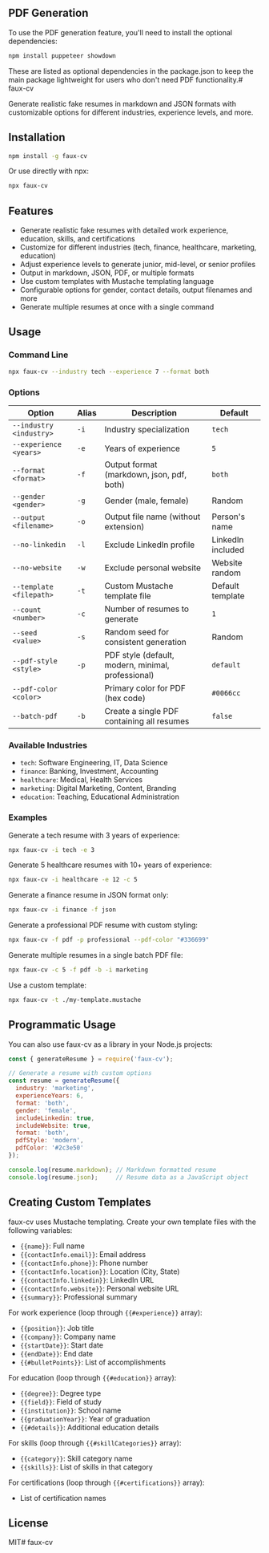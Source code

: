 ## PDF Generation

To use the PDF generation feature, you'll need to install the optional dependencies:

```bash
npm install puppeteer showdown
```

These are listed as optional dependencies in the package.json to keep the main package lightweight for users who don't need PDF functionality.# faux-cv

Generate realistic fake resumes in markdown and JSON formats with customizable options for different industries, experience levels, and more.

## Installation

```bash
npm install -g faux-cv
```

Or use directly with npx:

```bash
npx faux-cv
```

## Features

- Generate realistic fake resumes with detailed work experience, education, skills, and certifications
- Customize for different industries (tech, finance, healthcare, marketing, education)
- Adjust experience levels to generate junior, mid-level, or senior profiles
- Output in markdown, JSON, PDF, or multiple formats
- Use custom templates with Mustache templating language
- Configurable options for gender, contact details, output filenames and more
- Generate multiple resumes at once with a single command

## Usage

### Command Line

```bash
npx faux-cv --industry tech --experience 7 --format both
```

### Options

| Option | Alias | Description | Default |
|--------|-------|-------------|---------|
| `--industry <industry>` | `-i` | Industry specialization | `tech` |
| `--experience <years>` | `-e` | Years of experience | `5` |
| `--format <format>` | `-f` | Output format (markdown, json, pdf, both) | `both` |
| `--gender <gender>` | `-g` | Gender (male, female) | Random |
| `--output <filename>` | `-o` | Output file name (without extension) | Person's name |
| `--no-linkedin` | `-l` | Exclude LinkedIn profile | LinkedIn included |
| `--no-website` | `-w` | Exclude personal website | Website random |
| `--template <filepath>` | `-t` | Custom Mustache template file | Default template |
| `--count <number>` | `-c` | Number of resumes to generate | `1` |
| `--seed <value>` | `-s` | Random seed for consistent generation | Random |
| `--pdf-style <style>` | `-p` | PDF style (default, modern, minimal, professional) | `default` |
| `--pdf-color <color>` | | Primary color for PDF (hex code) | `#0066cc` |
| `--batch-pdf` | `-b` | Create a single PDF containing all resumes | `false` |

### Available Industries

- `tech`: Software Engineering, IT, Data Science
- `finance`: Banking, Investment, Accounting
- `healthcare`: Medical, Health Services
- `marketing`: Digital Marketing, Content, Branding
- `education`: Teaching, Educational Administration

### Examples

Generate a tech resume with 3 years of experience:
```bash
npx faux-cv -i tech -e 3
```

Generate 5 healthcare resumes with 10+ years of experience:
```bash
npx faux-cv -i healthcare -e 12 -c 5
```

Generate a finance resume in JSON format only:
```bash
npx faux-cv -i finance -f json
```

Generate a professional PDF resume with custom styling:
```bash
npx faux-cv -f pdf -p professional --pdf-color "#336699"
```

Generate multiple resumes in a single batch PDF file:
```bash
npx faux-cv -c 5 -f pdf -b -i marketing
```

Use a custom template:
```bash
npx faux-cv -t ./my-template.mustache
```

## Programmatic Usage

You can also use faux-cv as a library in your Node.js projects:

```javascript
const { generateResume } = require('faux-cv');

// Generate a resume with custom options
const resume = generateResume({
  industry: 'marketing',
  experienceYears: 6,
  format: 'both',
  gender: 'female',
  includeLinkedin: true,
  includeWebsite: true,
  format: 'both',
  pdfStyle: 'modern',
  pdfColor: '#2c3e50'
});

console.log(resume.markdown); // Markdown formatted resume
console.log(resume.json);     // Resume data as a JavaScript object
```

## Creating Custom Templates

faux-cv uses Mustache templating. Create your own template files with the following variables:

- `{{name}}`: Full name
- `{{contactInfo.email}}`: Email address
- `{{contactInfo.phone}}`: Phone number
- `{{contactInfo.location}}`: Location (City, State)
- `{{contactInfo.linkedin}}`: LinkedIn URL
- `{{contactInfo.website}}`: Personal website URL
- `{{summary}}`: Professional summary

For work experience (loop through `{{#experience}}` array):
- `{{position}}`: Job title
- `{{company}}`: Company name
- `{{startDate}}`: Start date
- `{{endDate}}`: End date
- `{{#bulletPoints}}`: List of accomplishments

For education (loop through `{{#education}}` array):
- `{{degree}}`: Degree type
- `{{field}}`: Field of study
- `{{institution}}`: School name
- `{{graduationYear}}`: Year of graduation
- `{{#details}}`: Additional education details

For skills (loop through `{{#skillCategories}}` array):
- `{{category}}`: Skill category name
- `{{skills}}`: List of skills in that category

For certifications (loop through `{{#certifications}}` array):
- List of certification names

## License

MIT# faux-cv
